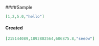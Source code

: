 ####Sample
```json
[1,2,5.0,"hello"]
```
#### Created
```json
[215144089,1892802564,606875.8,"seeow"]
```
